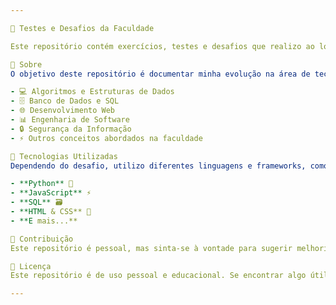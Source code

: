 ```yaml
---

📂 Testes e Desafios da Faculdade  

Este repositório contém exercícios, testes e desafios que realizo ao longo da minha graduação em **Análise e Desenvolvimento de Sistemas**. Aqui você encontrará códigos, projetos e soluções que desenvolvo para aprimorar minhas habilidades em programação e lógica computacional.  

📌 Sobre  
O objetivo deste repositório é documentar minha evolução na área de tecnologia, armazenando minhas práticas e desafios acadêmicos. Os códigos aqui presentes podem abranger temas como:  

- 💻 Algoritmos e Estruturas de Dados  
- 🗄️ Banco de Dados e SQL  
- 🌐 Desenvolvimento Web  
- 📊 Engenharia de Software  
- 🔒 Segurança da Informação  
- ⚡️ Outros conceitos abordados na faculdade  

🚀 Tecnologias Utilizadas  
Dependendo do desafio, utilizo diferentes linguagens e frameworks, como:  

- **Python** 🐍  
- **JavaScript** ⚡  
- **SQL** 🗃️  
- **HTML & CSS** 🎨  
- **E mais...** 

🤝 Contribuição  
Este repositório é pessoal, mas sinta-se à vontade para sugerir melhorias, compartilhar conhecimento ou discutir ideias.  

📜 Licença  
Este repositório é de uso pessoal e educacional. Se encontrar algo útil, fique à vontade para explorar e aprender!  

---
```


